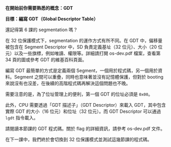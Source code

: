 **在開始前你需要熟悉的概念：GDT**

**目標：編寫 GDT（Global Descriptor Table）**

還記得第 6 課的 segmentation 嗎？

在 32 位保護模式下，segmentation 的運作方式有所不同。在 GDT 中，偏移量被包含在 Segment Descriptor 中，SD 負責定義基址（32 位元）、大小（20 位元）以及一些旗標，例如唯讀、權限等。詳細請打開 os-dev.pdf 檔案，查看第 34 頁的圖或參考 GDT 的維基百科頁面。

編寫 GDT 最簡單的方式是定義兩個 Segment，一個用於程式碼，另一個用於資料。Segment 之間可以重疊，同時也意味著並沒有記憶體保護，但對於 booting 來說沒有也沒差，在後續的高階程式碼再解決這個問題也不晚。

需要注意的是，為了位址管理上的便利，第一個 GDT 的位址必須是 `0x00`。

此外，CPU 需要透過「GDT 描述子」（GDT Descriptor）來載入 GDT，其中包含實際 GDT 的大小（16 位元）和位址（32 位元）。而 GDT Descriptor 可以通過 `lgdt` 指令載入。

請閱讀本節課的 GDT 程式碼。關於 flag 的詳細資訊，請參考 os-dev.pdf 文件。

在下一課中，我們終於會切換到 32 位保護模式並測試這幾節課的程式碼。